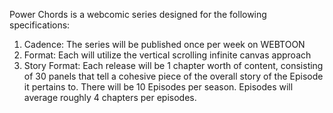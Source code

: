 Power Chords is a webcomic series designed for the following specifications:

1) Cadence: The series will be published once per week on WEBTOON
2) Format: Each will utilize the vertical scrolling infinite canvas approach
3) Story Format: Each release will be 1 chapter worth of content, consisting of 30 panels that tell a cohesive piece of the overall story of the Episode it pertains to. There will be 10 Episodes per season. Episodes will average roughly 4 chapters per episodes.
